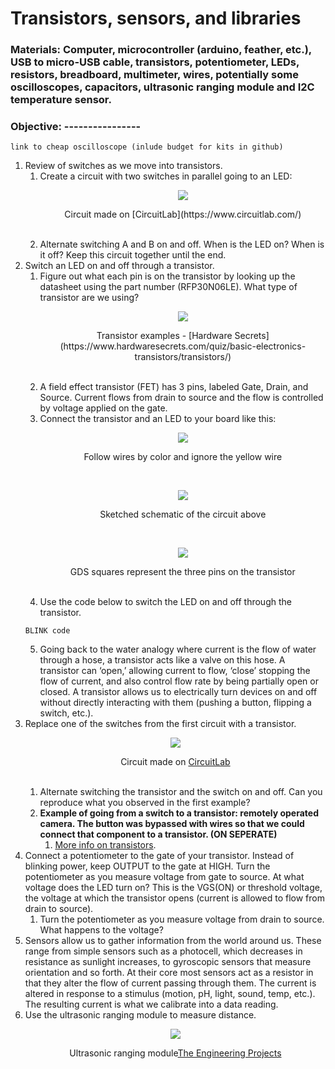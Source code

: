 # Transistors, sensors, and libraries
### Materials: Computer, microcontroller (arduino, feather, etc.), USB to micro-USB cable, transistors, potentiometer, LEDs, resistors, breadboard, multimeter, wires, potentially some oscilloscopes, capacitors, ultrasonic ranging module and I2C temperature sensor.
### Objective: ----------------
```
link to cheap oscilloscope (inlude budget for kits in github)
```
1. Review of switches as we move into transistors.
   1. Create a circuit with two switches in parallel going to an LED:
         <p align="center">
         <img src="https://user-images.githubusercontent.com/52707386/62084888-29613200-b20f-11e9-9f16-f36cc130fb55.png">
         </p>
         <p align="center"> Circuit made on [CircuitLab](https://www.circuitlab.com/) </p>
         <br>
   2. Alternate switching A and B on and off. When is the LED on? When is it off? Keep this circuit together until the end.
2. Switch an LED on and off through a transistor.
   1. Figure out what each pin is on the transistor by looking up the datasheet using the part number (RFP30N06LE). What type of transistor are we using?
         <p align="center">
         <img src="https://user-images.githubusercontent.com/52707386/62085364-421e1780-b210-11e9-8c69-afee50d6253b.jpg">
         </p>
         <p align="center"> Transistor examples - [Hardware Secrets](https://www.hardwaresecrets.com/quiz/basic-electronics-transistors/transistors/) </p>
         <br>
   2. A field effect transistor (FET) has 3 pins, labeled Gate, Drain, and Source. Current flows from drain to source and the flow is controlled by voltage applied on the gate.
   3. Connect the transistor and an LED to your board like this:
         <p align="center">
         <img src="https://user-images.githubusercontent.com/52707386/62085487-8f01ee00-b210-11e9-8b15-9dacbdce9fb1.jpg">
         </p>
         <p align="center"> Follow wires by color and ignore the yellow wire </p>
         <br>
         <p align="center">
         <img src="https://user-images.githubusercontent.com/52707386/62085638-edc76780-b210-11e9-8b3b-7c59e1aa2cfb.jpg">
         </p>
         <p align="center"> Sketched schematic of the circuit above </p>
         <br>
         <p align="center">
         <img src="https://user-images.githubusercontent.com/52707386/62085531-ae008000-b210-11e9-8dc4-0f347e920085.jpg">
         </p>
         <p align="center"> GDS squares represent the three pins on the transistor </p>
         <br>
   4. Use the code below to switch the LED on and off through the transistor.
   ```
   BLINK code
   ```
   5. Going back to the water analogy where current is the flow of water through a hose, a transistor acts like a valve on this hose. A transistor can ‘open,’ allowing current to flow, ‘close’ stopping the flow of current, and also control flow rate by being partially open or closed. A transistor allows us to electrically turn devices on and off without directly interacting with them (pushing a button, flipping a switch, etc.). 
3. Replace one of the switches from the first circuit with a transistor.
         <p align="center">
         <img src="https://user-images.githubusercontent.com/52707386/62085784-4434a600-b211-11e9-9c64-edf6f95830a8.png">
         </p>
         <p align="center"> Circuit made on [CircuitLab](https://www.circuitlab.com/) </p>
         <br>
   1. Alternate switching the transistor and the switch on and off. Can you reproduce what you observed in the first example?
   2. **Example of going from a switch to a transistor: remotely operated camera. The button was bypassed with wires so that we could connect that component to a transistor. (ON SEPERATE)**
      1. [More info on transistors](https://learn.sparkfun.com/tutorials/transistors/all#extending-the-water-analogy).
4. Connect a potentiometer to the gate of your transistor. Instead of blinking power, keep OUTPUT to the gate at HIGH. Turn the potentiometer as you measure voltage from gate to source. At what voltage does the LED turn on? This is the VGS(ON) or threshold voltage, the voltage at which the transistor opens (current is allowed to flow from drain to source). 
   1. Turn the potentiometer as you measure voltage from drain to source. What happens to the voltage?
5. Sensors allow us to gather information from the world around us. These range from simple sensors such as a photocell, which decreases in resistance as sunlight increases, to gyroscopic sensors that measure orientation and so forth. At their core most sensors act as a resistor in that they alter the flow of current passing through them. The current is altered in response to a stimulus (motion, pH, light, sound, temp, etc.). The resulting current is what we calibrate into a data reading.
6. Use the ultrasonic ranging module to measure distance.
         <p align="center">
         <img src="https://user-images.githubusercontent.com/52707386/62086086-261b7580-b212-11e9-8989-6c4010988073.png">
         </p>
         <p align="center"> Ultrasonic ranging module[The Engineering Projects](https://www.theengineeringprojects.com/2018/10/introduction-to-hc-sr04-ultrasonic-sensor.html) </p>
         <br>
      
   
